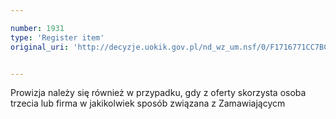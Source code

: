 ```yaml
---

number: 1931
type: 'Register item'
original_uri: 'http://decyzje.uokik.gov.pl/nd_wz_um.nsf/0/F1716771CC7BC281C1257722002C2A4E?OpenDocument'


---
```


Prowizja należy się również w przypadku, gdy z oferty skorzysta osoba trzecia lub firma w jakikolwiek sposób związana z Zamawiającycm
